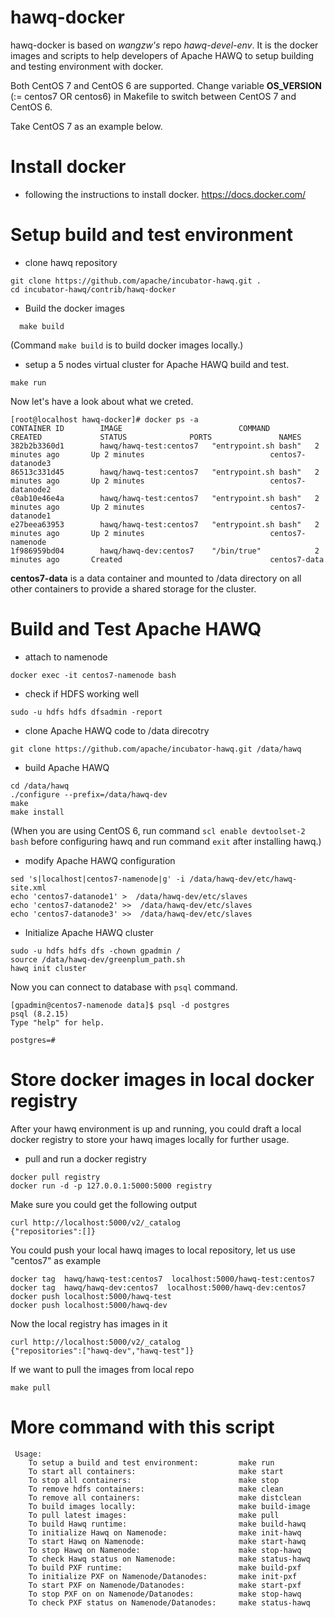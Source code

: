# hawq-docker

hawq-docker is based on *wangzw's* repo *hawq-devel-env*. It is the docker images and scripts to help developers of Apache HAWQ to setup building and testing environment with docker.

Both CentOS 7 and CentOS 6 are supported.
Change variable **OS_VERSION** (:= centos7 OR centos6) in Makefile to switch between CentOS 7 and CentOS 6.

Take CentOS 7 as an example below.

# Install docker
* following the instructions to install docker.
https://docs.docker.com/

# Setup build and test environment
* clone hawq repository
```
git clone https://github.com/apache/incubator-hawq.git .
cd incubator-hawq/contrib/hawq-docker
```
* Build the docker images
```
  make build
``` 
(Command `make build` is to build docker images locally.)
* setup a 5 nodes virtual cluster for Apache HAWQ build and test.
```
make run
```
Now let's have a look about what we creted.
```
[root@localhost hawq-docker]# docker ps -a
CONTAINER ID        IMAGE                          COMMAND                CREATED             STATUS              PORTS               NAMES
382b2b3360d1        hawq/hawq-test:centos7   "entrypoint.sh bash"   2 minutes ago       Up 2 minutes                            centos7-datanode3
86513c331d45        hawq/hawq-test:centos7   "entrypoint.sh bash"   2 minutes ago       Up 2 minutes                            centos7-datanode2
c0ab10e46e4a        hawq/hawq-test:centos7   "entrypoint.sh bash"   2 minutes ago       Up 2 minutes                            centos7-datanode1
e27beea63953        hawq/hawq-test:centos7   "entrypoint.sh bash"   2 minutes ago       Up 2 minutes                            centos7-namenode
1f986959bd04        hawq/hawq-dev:centos7    "/bin/true"            2 minutes ago       Created                                 centos7-data
```
**centos7-data** is a data container and mounted to /data directory on all other containers to provide a shared storage for the cluster. 

# Build and Test Apache HAWQ
* attach to namenode
```
docker exec -it centos7-namenode bash
```
* check if HDFS working well
```
sudo -u hdfs hdfs dfsadmin -report
```
* clone Apache HAWQ code to /data direcotry
```
git clone https://github.com/apache/incubator-hawq.git /data/hawq
```
* build Apache HAWQ
```
cd /data/hawq
./configure --prefix=/data/hawq-dev
make
make install
```
(When you are using CentOS 6, run command `scl enable devtoolset-2 bash` before
configuring hawq and run command `exit` after installing hawq.) 
* modify Apache HAWQ configuration
```
sed 's|localhost|centos7-namenode|g' -i /data/hawq-dev/etc/hawq-site.xml
echo 'centos7-datanode1' >  /data/hawq-dev/etc/slaves
echo 'centos7-datanode2' >>  /data/hawq-dev/etc/slaves
echo 'centos7-datanode3' >>  /data/hawq-dev/etc/slaves
```
* Initialize Apache HAWQ cluster
```
sudo -u hdfs hdfs dfs -chown gpadmin /
source /data/hawq-dev/greenplum_path.sh
hawq init cluster
```
Now you can connect to database with `psql` command.
```
[gpadmin@centos7-namenode data]$ psql -d postgres
psql (8.2.15)
Type "help" for help.

postgres=# 
```
# Store docker images in local docker registry

After your hawq environment is up and running, you could draft a local docker registry to store your hawq images locally for further usage.
* pull and run a docker registry
```
docker pull registry
docker run -d -p 127.0.0.1:5000:5000 registry
```
Make sure you could get the following output
```
curl http://localhost:5000/v2/_catalog
{"repositories":[]}
```
You could push your local hawq images to local repository, let us use "centos7" as example
```
docker tag  hawq/hawq-test:centos7  localhost:5000/hawq-test:centos7
docker tag  hawq/hawq-dev:centos7  localhost:5000/hawq-dev:centos7
docker push localhost:5000/hawq-test
docker push localhost:5000/hawq-dev
```
Now the local registry has images in it
```
curl http://localhost:5000/v2/_catalog
{"repositories":["hawq-dev","hawq-test"]}
```

If we want to pull the images from local repo
```
make pull
``` 


# More command with this script
```
 Usage:
    To setup a build and test environment:         make run
    To start all containers:                       make start
    To stop all containers:                        make stop
    To remove hdfs containers:                     make clean
    To remove all containers:                      make distclean
    To build images locally:                       make build-image
    To pull latest images:                         make pull
    To build Hawq runtime:                         make build-hawq
    To initialize Hawq on Namenode:                make init-hawq
    To start Hawq on Namenode:                     make start-hawq
    To stop Hawq on Namenode:                      make stop-hawq
    To check Hawq status on Namenode:              make status-hawq
    To build PXF runtime:                          make build-pxf
    To initialize PXF on Namenode/Datanodes:       make init-pxf
    To start PXF on Namenode/Datanodes:            make start-pxf
    To stop PXF on on Namenode/Datanodes:          make stop-hawq
    To check PXF status on Namenode/Datanodes:     make status-hawq
```
